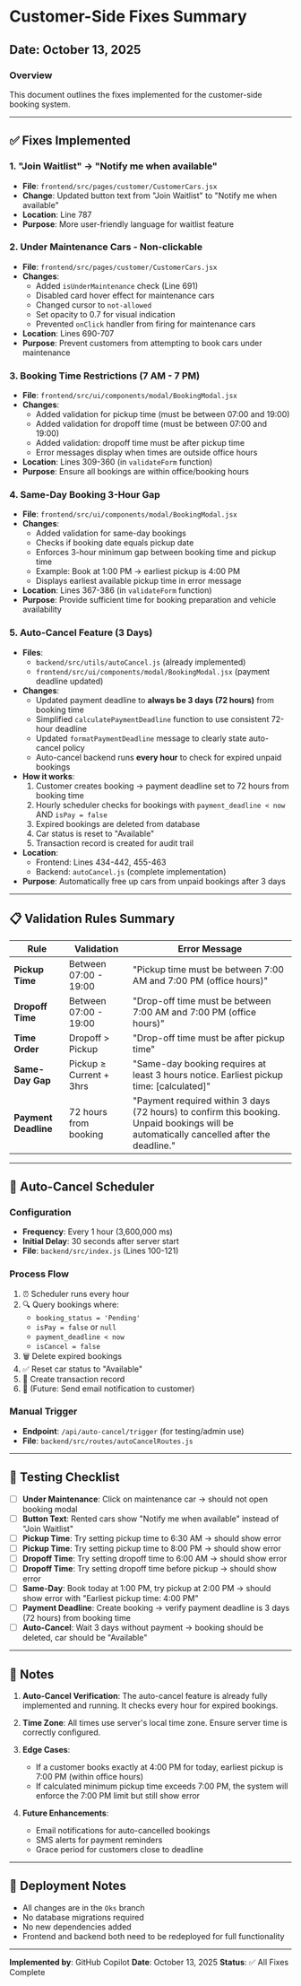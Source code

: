 # Customer-Side Fixes Summary

## Date: October 13, 2025

### Overview
This document outlines the fixes implemented for the customer-side booking system.

---

## ✅ Fixes Implemented

### 1. **"Join Waitlist" → "Notify me when available"**
- **File**: `frontend/src/pages/customer/CustomerCars.jsx`
- **Change**: Updated button text from "Join Waitlist" to "Notify me when available"
- **Location**: Line 787
- **Purpose**: More user-friendly language for waitlist feature

### 2. **Under Maintenance Cars - Non-clickable**
- **File**: `frontend/src/pages/customer/CustomerCars.jsx`
- **Changes**:
  - Added `isUnderMaintenance` check (Line 691)
  - Disabled card hover effect for maintenance cars
  - Changed cursor to `not-allowed`
  - Set opacity to 0.7 for visual indication
  - Prevented `onClick` handler from firing for maintenance cars
- **Location**: Lines 690-707
- **Purpose**: Prevent customers from attempting to book cars under maintenance

### 3. **Booking Time Restrictions (7 AM - 7 PM)**
- **File**: `frontend/src/ui/components/modal/BookingModal.jsx`
- **Changes**:
  - Added validation for pickup time (must be between 07:00 and 19:00)
  - Added validation for dropoff time (must be between 07:00 and 19:00)
  - Added validation: dropoff time must be after pickup time
  - Error messages display when times are outside office hours
- **Location**: Lines 309-360 (in `validateForm` function)
- **Purpose**: Ensure all bookings are within office/booking hours

### 4. **Same-Day Booking 3-Hour Gap**
- **File**: `frontend/src/ui/components/modal/BookingModal.jsx`
- **Changes**:
  - Added validation for same-day bookings
  - Checks if booking date equals pickup date
  - Enforces 3-hour minimum gap between booking time and pickup time
  - Example: Book at 1:00 PM → earliest pickup is 4:00 PM
  - Displays earliest available pickup time in error message
- **Location**: Lines 367-386 (in `validateForm` function)
- **Purpose**: Provide sufficient time for booking preparation and vehicle availability

### 5. **Auto-Cancel Feature (3 Days)**
- **Files**: 
  - `backend/src/utils/autoCancel.js` (already implemented)
  - `frontend/src/ui/components/modal/BookingModal.jsx` (payment deadline updated)
- **Changes**:
  - Updated payment deadline to **always be 3 days (72 hours)** from booking time
  - Simplified `calculatePaymentDeadline` function to use consistent 72-hour deadline
  - Updated `formatPaymentDeadline` message to clearly state auto-cancel policy
  - Auto-cancel backend runs **every hour** to check for expired unpaid bookings
- **How it works**:
  1. Customer creates booking → payment deadline set to 72 hours from booking time
  2. Hourly scheduler checks for bookings with `payment_deadline < now` AND `isPay = false`
  3. Expired bookings are deleted from database
  4. Car status is reset to "Available"
  5. Transaction record is created for audit trail
- **Location**: 
  - Frontend: Lines 434-442, 455-463
  - Backend: `autoCancel.js` (complete implementation)
- **Purpose**: Automatically free up cars from unpaid bookings after 3 days

---

## 📋 Validation Rules Summary

| Rule | Validation | Error Message |
|------|------------|---------------|
| **Pickup Time** | Between 07:00 - 19:00 | "Pickup time must be between 7:00 AM and 7:00 PM (office hours)" |
| **Dropoff Time** | Between 07:00 - 19:00 | "Drop-off time must be between 7:00 AM and 7:00 PM (office hours)" |
| **Time Order** | Dropoff > Pickup | "Drop-off time must be after pickup time" |
| **Same-Day Gap** | Pickup ≥ Current + 3hrs | "Same-day booking requires at least 3 hours notice. Earliest pickup time: [calculated]" |
| **Payment Deadline** | 72 hours from booking | "Payment required within 3 days (72 hours) to confirm this booking. Unpaid bookings will be automatically cancelled after the deadline." |

---

## 🔄 Auto-Cancel Scheduler

### Configuration
- **Frequency**: Every 1 hour (3,600,000 ms)
- **Initial Delay**: 30 seconds after server start
- **File**: `backend/src/index.js` (Lines 100-121)

### Process Flow
1. ⏰ Scheduler runs every hour
2. 🔍 Query bookings where:
   - `booking_status = 'Pending'`
   - `isPay = false` or `null`
   - `payment_deadline < now`
   - `isCancel = false`
3. 🗑️ Delete expired bookings
4. ✅ Reset car status to "Available"
5. 📝 Create transaction record
6. 🔔 (Future: Send email notification to customer)

### Manual Trigger
- **Endpoint**: `/api/auto-cancel/trigger` (for testing/admin use)
- **File**: `backend/src/routes/autoCancelRoutes.js`

---

## 🧪 Testing Checklist

- [ ] **Under Maintenance**: Click on maintenance car → should not open booking modal
- [ ] **Button Text**: Rented cars show "Notify me when available" instead of "Join Waitlist"
- [ ] **Pickup Time**: Try setting pickup time to 6:30 AM → should show error
- [ ] **Pickup Time**: Try setting pickup time to 8:00 PM → should show error
- [ ] **Dropoff Time**: Try setting dropoff time to 6:00 AM → should show error
- [ ] **Dropoff Time**: Try setting dropoff time before pickup → should show error
- [ ] **Same-Day**: Book today at 1:00 PM, try pickup at 2:00 PM → should show error with "Earliest pickup time: 4:00 PM"
- [ ] **Payment Deadline**: Create booking → verify payment deadline is 3 days (72 hours) from booking time
- [ ] **Auto-Cancel**: Wait 3 days without payment → booking should be deleted, car should be "Available"

---

## 📝 Notes

1. **Auto-Cancel Verification**: The auto-cancel feature is already fully implemented and running. It checks every hour for expired bookings.

2. **Time Zone**: All times use server's local time zone. Ensure server time is correctly configured.

3. **Edge Cases**: 
   - If a customer books exactly at 4:00 PM for today, earliest pickup is 7:00 PM (within office hours)
   - If calculated minimum pickup time exceeds 7:00 PM, the system will enforce the 7:00 PM limit but still show error

4. **Future Enhancements**:
   - Email notifications for auto-cancelled bookings
   - SMS alerts for payment reminders
   - Grace period for customers close to deadline

---

## 🚀 Deployment Notes

- All changes are in the `Oks` branch
- No database migrations required
- No new dependencies added
- Frontend and backend both need to be redeployed for full functionality

---

**Implemented by**: GitHub Copilot
**Date**: October 13, 2025
**Status**: ✅ All Fixes Complete
